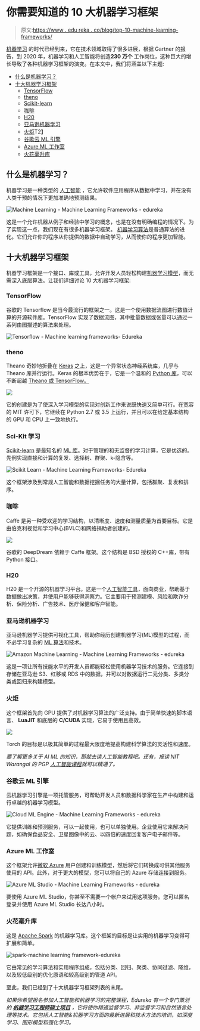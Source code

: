 # 你需要知道的 10 大机器学习框架

> 原文:[https://www . edu reka . co/blog/top-10-machine-learning-frameworks/](https://www.edureka.co/blog/top-10-machine-learning-frameworks/)

[机器学习](https://www.edureka.co/masters-program/machine-learning-engineer-training) 的时代已经到来，它在技术领域取得了很多进展，根据 Gartner 的报告，到 2020 年，机器学习和人工智能将创造**230 万个** 工作岗位，这种巨大的增长导致了各种机器学习框架的演变。在本文中，我们将涵盖以下主题:

*   [什么是机器学习？](#machinelearning)
*   [十大机器学习框架](#machinelearningframeworks)
    *   [TensorFlow](#tensorflow)
    *   [theno](#theano)
    *   [Scikit-learn](#scikit)
    *   [咖啡](#caffe)
    *   [H20](#h20)
    *   [亚马逊机器学习](#amazonml)
    *   [火炬](#torch)T2】
    *   [谷歌云 ML 引擎](#mlengine)
    *   [Azure ML 工作室](#azureml)
    *   [火花毫升库](#sparkml)

## **什么是机器学习？**

机器学习是一种类型的  [人工智能](https://www.edureka.co/blog/artificial-intelligence-tutorial/) ，它允许软件应用程序从数据中学习，并在没有人类干预的情况下更加准确地预测结果。

![Machine Learning - Machine Learning Frameworks - edureka](../Images/5d65669038f57a3a0f7c2ef341db653f.png)

这是一个允许机器从例子和经验中学习的概念，也是在没有明确编程的情况下。为了实现这一点，我们现在有很多机器学习框架。 [机器学习算法](https://www.edureka.co/blog/machine-learning-algorithms/)是普通算法的进化。它们允许你的程序从你提供的数据中自动学习，从而使你的程序更加智能。

## **十大机器学习框架**

机器学习框架是一个接口、库或工具，允许开发人员轻松构建[机器学习模型](https://www.edureka.co/blog/machine-learning-classifier/)，而无需深入底层算法。让我们详细讨论 10 大机器学习框架:

### **TensorFlow**

谷歌的 Tensorflow 是当今最流行的框架之一。这是一个使用数据流图进行数值计算的开源软件库。TensorFlow 实现了数据流图，其中批量数据或张量可以通过一系列由图描述的算法来处理。

![Tensorflow - Machine learning frameworks- Edureka](../Images/51250dfebe14ae8de726d9498928875c.png)

### **theno**

Theano 奇妙地折叠在 [Keras](https://www.edureka.co/blog/keras-vs-tensorflow-vs-pytorch/) 之上，这是一个异常状态神经系统库，几乎与 Theano 库并行运行。Keras 的根本优势在于，它是一个温和的 [Python 库](https://www.edureka.co/blog/python-libraries-for-data-science-and-machine-learning/)，可以不断超越 [Theano 或 TensorFlow。](https://www.edureka.co/blog/theano-vs-tensorflow/)

![](../Images/e2d8bd1e50333ffdb91cf67c6276168c.png)

它的创建是为了使深入学习模型的实现对创新工作来说既快速又简单可行。在宽容的 MIT 许可下，它继续在 Python 2.7 或 3.5 上运行，并且可以在给定基本结构的 GPU 和 CPU 上一致地执行。

### **Sci-Kit 学习**

[Scikit-learn](https://www.edureka.co/blog/scikit-learn-machine-learning/) 是最知名的 [ML 库](https://www.edureka.co/blog/python-libraries-for-data-science-and-machine-learning/)。对于管理的和无监督的学习计算，它是优选的。先例实现直接和计算的复发、选择树、群聚、k-隐含等。

![Scikit Learn - Machine Learning Frameworks- Edureka](../Images/49b59dbf423c1e7c128275c3216ab500.png)

这个框架涉及到常规人工智能和数据挖掘任务的大量计算，包括群聚、复发和排序。

### **咖啡**

Caffe 是另一种受欢迎的学习结构，以清晰度、速度和测量质量为首要目标。它是由伯克利视觉和学习中心(BVLC)和网络捐助者创建的。

![](../Images/3ef1131ce400810ac9a20f7b0f89973a.png)

谷歌的 DeepDream 依赖于 Caffe 框架。这个结构是 BSD 授权的 C++库，带有 Python 接口。

### **H20**

H20 是一个开源的机器学习平台。这是一个[人工智能工具](https://www.edureka.co/blog/top-12-artificial-intelligence-tools/)，面向商业，帮助基于数据做出决策，并使用户能够获得洞察力。它主要用于预测建模、风险和欺诈分析、保险分析、广告技术、医疗保健和客户智能。

### **亚马逊机器学习**

亚马逊机器学习提供可视化工具，帮助你经历创建机器学习(ML)模型的过程，而不必学习复杂的 [ML 算法](https://www.edureka.co/blog/machine-learning-algorithms/)和技术。

![Amazon Machine Learning - Machine Learning Frameworks - edureka](../Images/ac8d6b9ceefd52f7a5c7ccffb35f7349.png)

这是一项让所有技能水平的开发人员都能轻松使用机器学习技术的服务。它连接到存储在亚马逊 S3、红移或 RDS 中的数据，并可以对数据运行二元分类、多类分类或回归来构建模型。

### **火炬**

这个框架首先向 GPU 提供了对机器学习算法的广泛支持。由于简单快速的脚本语言、 **LuaJIT** 和底层的 **C/CUDA** 实现，它易于使用且高效。

![](../Images/8206852c2c377fb2f64f2a66cbc296df.png)

Torch 的目标是以极其简单的过程最大限度地提高构建科学算法的灵活性和速度。

*要了解更多关于 AI ML 的知识，那就去读人工智能教程吧。还有，报读 NIT Warangal 的 PGP [人工智能课程](https://www.edureka.co/executive-programs/machine-learning-and-ai)就可以精通了。*

### **谷歌云 ML 引擎**

云机器学习引擎是一项托管服务，可帮助开发人员和数据科学家在生产中构建和运行卓越的机器学习模型。

![Cloud ML Engine - Machine Learning Frameworks - edureka](../Images/61b0360401968109d5e896a017705c10.png)

它提供训练和预测服务，可以一起使用，也可以单独使用。企业使用它来解决问题，如确保食品安全、卫星图像中的云、以四倍的速度回复客户电子邮件等。

### **Azure ML 工作室**

这个框架允许[微软 Azure](https://www.edureka.co/blog/microsoft-azure-tutorial) 用户创建和训练模型，然后将它们转换成可供其他服务使用的 API。此外，对于更大的模型，您可以将自己的 Azure 存储连接到服务。

![Azure ML Studio - Machine Learning Frameworks - edureka](../Images/74ff1f0392fbb10ff1d07c560761a2c2.png)

要使用 Azure ML Studio，你甚至不需要一个帐户来试用这项服务。您可以匿名登录并使用 Azure ML Studio 长达八小时。

### **火花毫升库**

这是 [Apache Spark](https://www.edureka.co/blog/spark-architecture/) 的机器学习库。这个框架的目标是让实用的机器学习变得可扩展和简单。

![spark-machine learning framework-edureka](../Images/d3b8ea70a35f64a274718d1e88e1150d.png)

它由常见的学习算法和实用程序组成，包括分类、回归、聚类、协同过滤、降维，以及较低级别的优化原语和较高级别的管道 API。

至此，我们已经到了十大机器学习框架列表的末尾。

*如果你希望报名参加人工智能和机器学习的完整课程，Edureka 有一个专门策划的  [**机器学习工程师硕士项目**](https://www.edureka.co/masters-program/machine-learning-engineer-training) ，它将使你精通监督学习、非监督学习和自然语言处理等技术。它包括人工智能&机器学习方面的最新进展和技术方法的培训，如深度学习、图形模型和强化学习。*